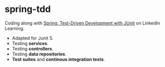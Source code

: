 # spring-tdd

Coding along with [Spring: Test-Driven Development with JUnit](https://www.linkedin.com/learning/spring-test-driven-development-with-junit) on LinkedIn Learning.

- Adapted for Junit 5.
- Testing **services**.
- Testing **controllers**.
- Testing **data repositories**.
- **Test suites** and **continous integration tests**.

